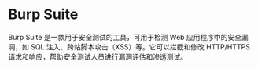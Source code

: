 # Burp Suite
Burp Suite 是一款用于安全测试的工具，可用于检测 Web 应用程序中的安全漏洞，如 SQL 注入、跨站脚本攻击（XSS）等。它可以拦截和修改 HTTP/HTTPS 请求和响应，帮助安全测试人员进行漏洞评估和渗透测试。